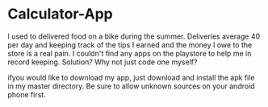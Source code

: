 # Calculator-App
I used to delivered food on a bike during the summer. 
Deliveries average 40 per day and keeping track of the tips I earned and the money I owe to the store is a real pain. 
I couldn't find any apps on the playstore to help me in record keeping. Solution? Why not just code one myself?


ifyou would like to download my app, just download and install the apk file in my master directory. Be sure to allow unknown sources on your android phone first. 


